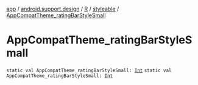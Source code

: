 [app](../../../index.md) / [android.support.design](../../index.md) / [R](../index.md) / [styleable](index.md) / [AppCompatTheme_ratingBarStyleSmall](.)

# AppCompatTheme_ratingBarStyleSmall

`static val AppCompatTheme_ratingBarStyleSmall: `[`Int`](https://kotlinlang.org/api/latest/jvm/stdlib/kotlin/-int/index.html)
`static val AppCompatTheme_ratingBarStyleSmall: `[`Int`](https://kotlinlang.org/api/latest/jvm/stdlib/kotlin/-int/index.html)
